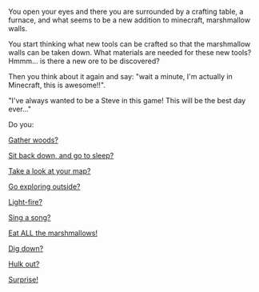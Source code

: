 You open your eyes and there you are surrounded by a crafting table, a furnace,
and what seems to be a new addition to minecraft, marshmallow walls.

You start thinking what new tools can be crafted so that the marshmallow walls can be taken down.
What materials are needed for these new tools? Hmmm... is there a new ore to be discovered?

Then you think about it again and say: "wait a minute, I'm actually in Minecraft, this is awesome!!".

"I've always wanted to be a Steve in this game! This will be the best day ever..."

Do you:

[Gather woods?](gather_wood/gather_wood.md)

[Sit back down, and go to sleep?](../sleep/more-sleep/more-sleep.md)

[Take a look at your map?](https://encrypted-tbn1.gstatic.com/images?q=tbn:ANd9GcR09wlFl-ZHxM7nBml4E4_W9eLNTDyp4X9nZX7IcNuDO3a7KC7p_A)

[Go exploring outside?](../explore-outside/explore-outside.md)

[Light-fire?](../light-fire/fire.md)

[Sing a song?](../sing-song/sing.md)

[Eat ALL the marshmallows!](../count-the-marshmellows/eat-all-the-marshmellows/eat-all-the-marshmellows.md)

[Dig down?](dig_down/dig_down.md)

[Hulk out?](../hulk/smash.md)

[Surprise!](../surprise!/surprise.md)
